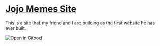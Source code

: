 # [Jojo Memes Site](https://jojo.kaantat.workers.dev)

This is a site that my friend and I are building as the first website he has ever built.

[![Open in Gitpod](https://gitpod.io/button/open-in-gitpod.svg)](https://gitpod.io/#github.com/Chromadon/jojomemes)

